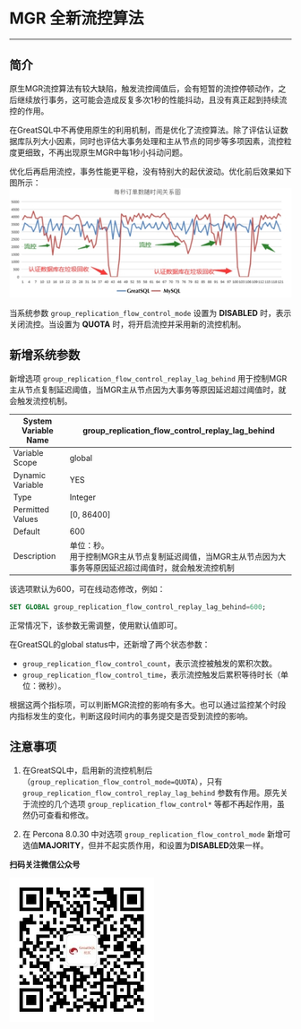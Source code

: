 # MGR 全新流控算法
---

## 简介

原生MGR流控算法有较大缺陷，触发流控阈值后，会有短暂的流控停顿动作，之后继续放行事务，这可能会造成反复多次1秒的性能抖动，且没有真正起到持续流控的作用。

在GreatSQL中不再使用原生的利用机制，而是优化了流控算法。除了评估认证数据库队列大小因素，同时也评估大事务处理和主从节点的同步等多项因素，流控粒度更细致，不再出现原生MGR中每1秒小抖动问题。

优化后再启用流控，事务性能更平稳，没有特别大的起伏波动。优化前后效果如下图所示：
![GreatSQL解决了事务认证队列清理时每60秒性能抖动问题](./GreatSQL-vs-MySQL-MGR-60sGC.jpg)

当系统参数 `group_replication_flow_control_mode` 设置为 **DISABLED** 时，表示关闭流控。当设置为 **QUOTA** 时，将开启流控并采用新的流控机制。

## 新增系统参数

新增选项 `group_replication_flow_control_replay_lag_behind` 用于控制MGR主从节点复制延迟阈值，当MGR主从节点因为大事务等原因延迟超过阈值时，就会触发流控机制。

| System Variable Name  | group_replication_flow_control_replay_lag_behind |
| --- | --- |
| Variable Scope        | global |
| Dynamic Variable      | YES |
| Type | Integer |
| Permitted Values |    [0, 86400] |
| Default       | 600 |
| Description   | 单位：秒。<br/>用于控制MGR主从节点复制延迟阈值，当MGR主从节点因为大事务等原因延迟超过阈值时，就会触发流控机制 |

该选项默认为600，可在线动态修改，例如：
```sql
SET GLOBAL group_replication_flow_control_replay_lag_behind=600;
```
正常情况下，该参数无需调整，使用默认值即可。

在GreatSQL的global status中，还新增了两个状态参数：
- `group_replication_flow_control_count`，表示流控被触发的累积次数。
- `group_replication_flow_control_time`，表示流控触发后累积等待时长（单位：微秒）。

根据这两个指标项，可以判断MGR流控的影响有多大。也可以通过监控某个时段内指标发生的变化，判断这段时间内的事务提交是否受到流控的影响。

## 注意事项

1. 在GreatSQL中，启用新的流控机制后（`group_replication_flow_control_mode=QUOTA`），只有 `group_replication_flow_control_replay_lag_behind` 参数有作用。原先关于流控的几个选项 `group_replication_flow_control*` 等都不再起作用，虽然仍可查看和修改。

2. 在 Percona 8.0.30 中对选项 `group_replication_flow_control_mode` 新增可选值**MAJORITY**，但并不起实质作用，和设置为**DISABLED**效果一样。


**扫码关注微信公众号**

![greatsql-wx](../greatsql-wx.jpg)
